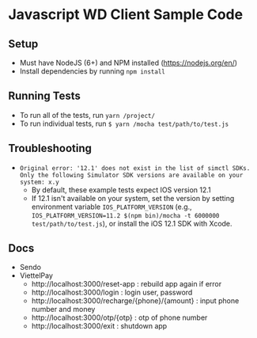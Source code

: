 # Javascript WD Client Sample Code

## Setup

- Must have NodeJS (6+) and NPM installed (https://nodejs.org/en/)
- Install dependencies by running `npm install`

## Running Tests

- To run all of the tests, run `yarn /project/`
- To run individual tests, run `$ yarn /mocha test/path/to/test.js`

## Troubleshooting

- `Original error: '12.1' does not exist in the list of simctl SDKs. Only the following Simulator SDK versions are available on your system: x.y`
  - By default, these example tests expect IOS version 12.1
  - If 12.1 isn't available on your system, set the version by setting environment variable `IOS_PLATFORM_VERSION`
    (e.g., `IOS_PLATFORM_VERSION=11.2 $(npm bin)/mocha -t 6000000 test/path/to/test.js`), or install the iOS 12.1 SDK with Xcode.

## Docs

- Sendo
- ViettelPay
  - http://localhost:3000/reset-app : rebuild app again if error
  - http://localhost:3000/login : login user, password
  - http://localhost:3000/recharge/{phone}/{amount} : input phone number and money
  - http://localhost:3000/otp/{otp} : otp of phone number
  - http://localhost:3000/exit : shutdown app
